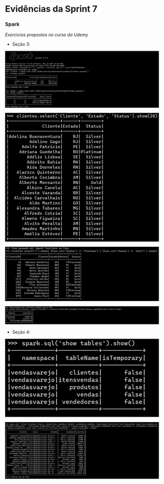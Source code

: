 #
# Evidências da Sprint 7

### Spark

*Exercícios propostos no curso da Udemy*

  - Seção 3: 
  
  ![](https://github.com/catarwnalud/pbCompass/blob/master/sprint_7/evidencias/secao3.png)

  ![](https://github.com/catarwnalud/pbCompass/blob/master/sprint_7/evidencias/secao3atv1.png)

  ![](https://github.com/catarwnalud/pbCompass/blob/master/sprint_7/evidencias/secao3atv2.png)

  ![](https://github.com/catarwnalud/pbCompass/blob/master/sprint_7/evidencias/secao3atv3.png)

  - Seção 4:

  ![](https://github.com/catarwnalud/pbCompass/blob/master/sprint_7/evidencias/secao4atv1.png)

  ![](https://github.com/catarwnalud/pbCompass/blob/master/sprint_7/evidencias/secao4atv2.png)

#